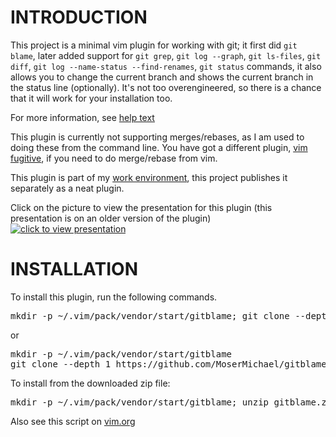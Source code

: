 # INTRODUCTION

This project is a minimal vim plugin for working with git; it first did ```git blame```, later added support for ```git grep```, ```git log --graph```, ```git ls-files```, ```git diff```, ```git log --name-status --find-renames```, ```git status``` commands, it also allows you to change the current branch and shows the current branch in the status line (optionally).
It's not too overengineered, so there is a chance that it will work for your installation too.

For more information, see [help text](https://github.com/MoserMichael/gitblame/blob/master/doc/gitblame.txt)

This plugin is currently not supporting merges/rebases, as I am used to doing these from the command line. You have got a different plugin, [vim fugitive](https://github.com/tpope/vim-fugitive), if you need to do merge/rebase from vim.

This plugin is part of my [work environment](https://github.com/MoserMichael/myenv), this project publishes it separately as a neat plugin.

Click on the picture to view the presentation for this plugin (this presentation is on an older version of the plugin)
[![click to view presentation](https://img.youtube.com/vi/bx7T2J0u2nI/0.jpg)](https://www.youtube.com/watch?v=bx7T2J0u2nI)


# INSTALLATION 

To install this plugin, run the following commands.

<pre>
mkdir -p ~/.vim/pack/vendor/start/gitblame; git clone --depth 1 https://github.com/MoserMichael/gitblame ~/.vim/pack/vendor/start/gitblame
</pre>

or 

<pre>
mkdir -p ~/.vim/pack/vendor/start/gitblame 
git clone --depth 1 https://github.com/MoserMichael/gitblame ~/.vim/pack/vendor/start/gitblame
</pre> 

To install from the downloaded zip file: 

<pre>
mkdir -p ~/.vim/pack/vendor/start/gitblame; unzip gitblame.zip -d  ~/.vim/pack/vendor/start/gitblame
</pre>

Also see this script on [vim.org](https://www.vim.org/scripts/script.php?script_id=5975)
